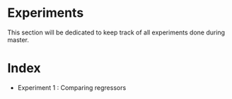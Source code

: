 Experiments
============

This section will be dedicated to keep track of all experiments done during master.

Index
=====
* Experiment 1 : Comparing regressors

